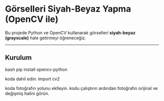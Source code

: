 # Görselleri Siyah-Beyaz Yapma (OpenCV ile)

Bu projede Python ve OpenCV kullanarak görselleri **siyah-beyaz (grayscale)** hale getirmeyi öğreneceğiz.  

---

## Kurulum

bash
pip install opencv-python

koda dahil edin:
import cv2

koda fotoğrafın yolunu eklleyin.
kodu çalıştırın ardından fotoğrafın orijinal ve değişmiş halini görün.
